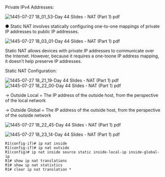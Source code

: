 Private IPv4 Addresses:

![1445-07-27 18_01_53-Day 44 Slides - NAT (Part 1) pdf](https://github.com/0xVoLk/CCNA-Note/assets/100092212/65bcbecc-aa27-43f5-a8b1-46b76a4a3ea6)

● Static NAT involves statically configuring one-to-one mappings of private IP addresses to
public IP addresses.

![1445-07-27 18_03_01-Day 44 Slides - NAT (Part 1) pdf](https://github.com/0xVoLk/CCNA-Note/assets/100092212/7a4e06db-5a53-4e69-9b06-4789eb5500e8)

Static NAT allows devices with private IP addresses to communicate over the Internet. However, because it requires a one-toone IP address mapping, it doesn’t help preserve IP addresses.

Static NAT Configuration:

![1445-07-27 18_21_19-Day 44 Slides - NAT (Part 1) pdf](https://github.com/0xVoLk/CCNA-Note/assets/100092212/d7a91ab0-3d5d-467a-aec9-eb2576d2263c)
![1445-07-27 18_22_00-Day 44 Slides - NAT (Part 1) pdf](https://github.com/0xVoLk/CCNA-Note/assets/100092212/2d556613-5aca-481c-9620-2fdd9716e365)

→ Outside Local = The IP address of the outside host, from the perspective of the local network

→ Outside Global = The IP address of the outside host, from the perspective of the outside network

![1445-07-27 18_22_45-Day 44 Slides - NAT (Part 1) pdf](https://github.com/0xVoLk/CCNA-Note/assets/100092212/7b7d7e81-554f-4414-b201-22dce137262b)

![1445-07-27 18_23_14-Day 44 Slides - NAT (Part 1) pdf](https://github.com/0xVoLk/CCNA-Note/assets/100092212/bd558b4b-63bb-4379-b99f-7504889e57ed)

```
R1(config-if)# ip nat inside
R1(config-if)# ip nat outside
R1(config)# ip nat inside source static inside-local-ip inside-global-ip
R1# show ip nat translations
R1# show ip nat statistics
R1# clear ip nat translation *
```
